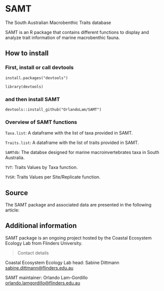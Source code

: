 # SAMT
The South Australian Macrobenthic Traits database 

SAMT is an R package that contains different functions to display and analyze trait information of marine macrobenthic fauna.

## How to install

### First, install or call devtools

`install.packages("devtools")`

`library(devtools)`

### and then install SAMT

`devtools::install_github("OrlandoLam/SAMT")`

### Overview of SAMT functions

`Taxa.list`: A dataframe with the list of taxa provided in SAMT.

`Traits.list`: A dataframe with the list of traits provided in SAMT.

`SAMTdb`: The databse designed for marine macroinvertebrates taxa in South Australia.

`TVT`: Traits Values by Taxa function.

`TVSR`: Traits Values per Site/Replicate function.

## Source

The SAMT package and associated data are presented in the following article:

## Additional information

SAMT package is an ongoing project hosted by the Coastal Ecosystem Ecology Lab from Flinders University.

>Contact details

Coastal Ecosystem Ecology Lab head: Sabine Dittmann <sabine.dittmann@flinders.edu.au>

SAMT maintainer: Orlando Lam-Gordillo <orlando.lamgordillo@flinders.edu.au>
